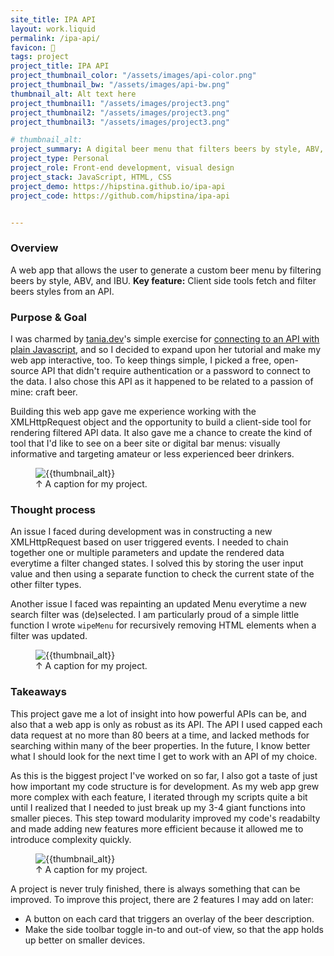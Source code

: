 ```yaml
---
site_title: IPA API
layout: work.liquid
permalink: /ipa-api/
favicon: 🍺
tags: project
project_title: IPA API
project_thumbnail_color: "/assets/images/api-color.png" 
project_thumbnail_bw: "/assets/images/api-bw.png" 
thumbnail_alt: Alt text here
project_thumbnail1: "/assets/images/project3.png" 
project_thumbnail2: "/assets/images/project3.png" 
project_thumbnail3: "/assets/images/project3.png" 

# thumbnail_alt: 
project_summary: A digital beer menu that filters beers by style, ABV, and IBU.
project_type: Personal
project_role: Front-end development, visual design
project_stack: JavaScript, HTML, CSS 
project_demo: https://hipstina.github.io/ipa-api
project_code: https://github.com/hipstina/ipa-api


---
```

### Overview
A web app that allows the user to generate a custom beer menu by filtering beers by style, ABV, and IBU. **Key feature:** Client side tools fetch and filter beers styles from an API.

### Purpose & Goal
I was charmed by [tania.dev](tandia.dev)'s simple exercise for [connecting to an API with plain Javascript](https://tania.dev/how-to-connect-to-an-api-with-javascript), and so I decided to expand upon her tutorial and make my web app interactive, too. To keep things simple, I picked a free, open-source API that didn't require authentication or a password to connect to the data. I also chose this API as it happened to be related to a passion of mine: craft beer. 

Building this web app gave me experience working with the XMLHttpRequest object and the opportunity to build a client-side tool for rendering filtered API data. It also gave me a chance to create the kind of tool that I'd like to see on a beer site or digital bar menus: visually informative and targeting amateur or less experienced beer drinkers.

<figure class="prj-fig">
<img class=" full-bleed" src="{{project_thumbnail_bw}}" alt="{{thumbnail_alt}}">
<figcaption class="fig-caption">↑ A caption for my project.</figcaption>
</figure>

### Thought process
An issue I faced during development was in constructing a new XMLHttpRequest based on user triggered events. I needed to chain together one or multiple parameters and update the rendered data everytime a filter changed states. I solved this by storing the user input value and then using a separate function to check the current state of the other filter types. 

Another issue I faced was repainting an updated Menu everytime a new search filter was (de)selected. I am particularly proud of a simple little function I wrote `wipeMenu` for recursively removing HTML elements when a filter was updated.


<figure class="prj-fig">
<img class=" full-bleed" src="{{project_thumbnail_color}}" alt="{{thumbnail_alt}}">
<figcaption class="fig-caption">↑ A caption for my project.</figcaption>
</figure>

### Takeaways
This project gave me a lot of insight into how powerful APIs can be, and also that a web app is only as robust as its API. The API I used capped each data request at no more than 80 beers at a time, and lacked methods for searching within many of the beer properties. In the future, I know better what I should look for the next time I get to work with an API of my choice.

As this is the biggest project I've worked on so far, I also got a taste of just how important my code structure is for development. As my web app grew more complex with each feature, I iterated through my scripts quite a bit until I realized that I needed to just break up my 3-4 giant functions into smaller pieces. This step toward modularity improved my code's readabilty and made adding new features more efficient because it allowed me to introduce complexity quickly.

<figure class="prj-fig">
<img class=" full-bleed" src="{{project_thumbnail_bw}}" alt="{{thumbnail_alt}}">
<figcaption class="fig-caption">↑ A caption for my project.</figcaption>
</figure>


A project is never truly finished, there is always something that can be improved. To improve this project, there are 2 features I may add on later:
* A button on each card that triggers an overlay of the beer description. 
* Make the side toolbar toggle in-to and out-of view, so that the app holds up better on smaller devices.
  

